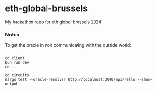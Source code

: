 # eth-global-brussels

My hackathon repo for eth global brussels 2024

### Notes

To get the oracle in noir communicating with the outside world:

```

cd client
bun run dev
cd ..

cd circuits
nargo test --oracle-resolver http://localhost:3000/api/hello --show-output
```
